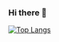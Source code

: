 ### Hi there 👋

[![Top Langs](https://github-readme-stats.vercel.app/api/top-langs/?username=aniketagnihotri)](https://github.com/anuraghazra/github-readme-stats)
